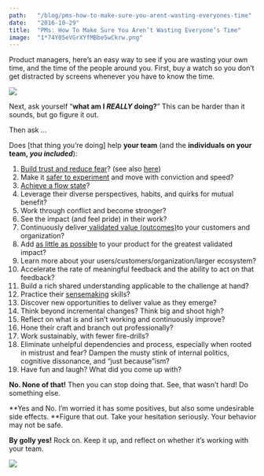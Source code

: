 ```yaml
---
path:	"/blog/pms-how-to-make-sure-you-arent-wasting-everyones-time"
date:	"2016-10-29"
title:	"PMs: How To Make Sure You Aren’t Wasting Everyone’s Time"
image:	"1*74Y05eVGrXYfMBbe5wCkrw.png"
---
```


Product managers, here’s an easy way to see if you are wasting your own time, and the time of the people around you. First, buy a watch so you don’t get distracted by screens whenever you have to know the time.

![](/images/1*74Y05eVGrXYfMBbe5wCkrw.png)

Next, ask yourself “**what am I *REALLY* doing?**” This can be harder than it sounds, but go figure it out.

Then ask …

Does [that thing you’re doing] help **your team** (and the **individuals on your team, *you included***):

1. [Build trust and reduce fear](https://www.infoq.com/articles/modern-agile-intro)? (see also [here](https://rework.withgoogle.com/blog/five-keys-to-a-successful-google-team/))
2. Make it [safer to experiment](http://cognitive-edge.com/methods/safe-to-fail-probes/) and move with conviction and speed?
3. [Achieve a flow state](https://en.wikipedia.org/wiki/Flow_%28psychology%29)?
4. Leverage their diverse perspectives, habits, and quirks for mutual benefit?
5. Work through conflict and become stronger?
6. See the impact (and feel pride) in their work?
7. Continuously deliver[ validated value (outcomes)](http://blog.leandog.com/2015/12/ux-design-peopes-over-output/)to your customers and organization?
8. Add [as little as possible](https://www.agileconnection.com/article/art-maximizing-work-not-done) to your product for the greatest validated impact?
9. Learn more about your users/customers/organization/larger ecosystem?
10. Accelerate the rate of meaningful feedback and the ability to act on that feedback?
11. Build a rich shared understanding applicable to the challenge at hand?
12. Practice their [sensemaking](https://en.wikipedia.org/wiki/Sensemaking) skills?
13. Discover new opportunities to deliver value as they emerge?
14. Think beyond incremental changes? Think big and shoot high?
15. Reflect on what is and isn’t working and continuously improve?
16. Hone their craft and branch out professionally?
17. Work sustainably, with fewer fire-drills?
18. Eliminate unhelpful dependencies and process, especially when rooted in mistrust and fear? Dampen the musty stink of internal politics, cognitive dissonance, and “just because”ism?
19. Have fun and laugh?
What did you come up with?

**No. None of that!** Then you can stop doing that. See, that wasn’t hard! Do something else.

**Yes and No. I’m worried it has some positives, but also some undesirable side effects. **Figure that out. Take your hesitation seriously. Your behavior may not be safe.

**By golly yes!** Rock on. Keep it up, and reflect on whether it’s working with your team.

![](/images/1*sCup3exMtcM853ABiYr1MQ.png)